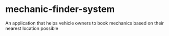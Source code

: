 # mechanic-finder-system
An application that helps vehicle owners to book mechanics based on their nearest location possible
